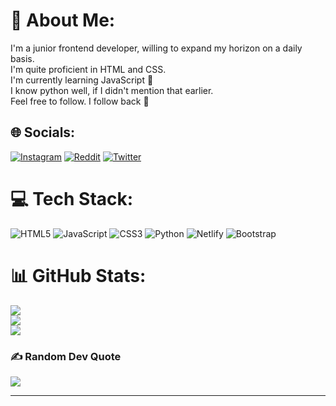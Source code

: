 # 💫 About Me:
I'm a junior frontend developer, willing to expand my horizon on a daily basis.<br>I'm quite proficient in HTML and CSS.<br>I'm currently learning JavaScript 🥶<br>I know python well, if I didn't mention that earlier.<br>Feel free to follow. I follow back 🤩


## 🌐 Socials:
[![Instagram](https://img.shields.io/badge/Instagram-%23E4405F.svg?logo=Instagram&logoColor=white)](https://instagram.com/ileri_oluwa_kiiye) [![Reddit](https://img.shields.io/badge/Reddit-%23FF4500.svg?logo=Reddit&logoColor=white)](https://reddit.com/user/Ilerioluwakiiye ) [![Twitter](https://img.shields.io/badge/Twitter-%231DA1F2.svg?logo=Twitter&logoColor=white)](https://twitter.com/llerioluwakiiye ) 

# 💻 Tech Stack:
![HTML5](https://img.shields.io/badge/html5-%23E34F26.svg?style=plastic&logo=html5&logoColor=white) ![JavaScript](https://img.shields.io/badge/javascript-%23323330.svg?style=plastic&logo=javascript&logoColor=%23F7DF1E) ![CSS3](https://img.shields.io/badge/css3-%231572B6.svg?style=plastic&logo=css3&logoColor=white) ![Python](https://img.shields.io/badge/python-3670A0?style=plastic&logo=python&logoColor=ffdd54) ![Netlify](https://img.shields.io/badge/netlify-%23000000.svg?style=plastic&logo=netlify&logoColor=#00C7B7) ![Bootstrap](https://img.shields.io/badge/bootstrap-%23563D7C.svg?style=plastic&logo=bootstrap&logoColor=white)
# 📊 GitHub Stats:
![](https://github-readme-stats.vercel.app/api?username=ileri-oluwa-kiiye&theme=dark&hide_border=false&include_all_commits=true&count_private=false)<br/>
![](https://github-readme-streak-stats.herokuapp.com/?user=ileri-oluwa-kiiye&theme=dark&hide_border=false)<br/>
![](https://github-readme-stats.vercel.app/api/top-langs/?username=ileri-oluwa-kiiye&theme=dark&hide_border=false&include_all_commits=true&count_private=false&layout=compact)

### ✍️ Random Dev Quote
![](https://quotes-github-readme.vercel.app/api?type=horizontal&theme=tokyonight)

---

